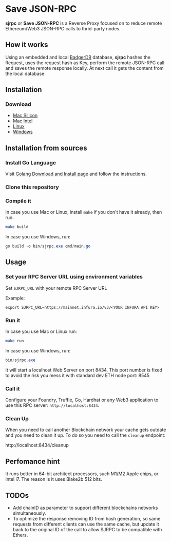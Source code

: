 # Save JSON-RPC

**sjrpc** or **Save JSON-RPC** is a Reverse Proxy focused on to reduce remote Ethereum/Web3 JSON-RPC calls to thrid-party nodes.

## How it works

Using an embedded and local [BadgerDB](https://github.com/dgraph-io/badger) database, **sjrpc** hashes the Request,
uses the request hash as Key, perform the remote JSON-RPC call and saves the remote response locally. At next call it gets the content from the local database.

## Installation

### Download

- [Mac Silicon]("downloads/sjrpc-v0.1.0-mac-silicon")
- [Mac Intel]("downloads/sjrpc-v0.1.0-mac-intel")
- [Linux]("downloads/sjrpc-v0.1.0-linux-amd64")
- [Windows]("downloads/sjrpc-v0.1.0-windows-amd64.exe")

## Installation from sources

### Install Go Language

Visit [Golang Download and Install page](https://go.dev/doc/install) and follow the instructions.

### Clone this repository

### Compile it

In case you use Mac or Linux, install `make` if you don't have it already, then run:

```bash
make build
```

In case you use Windows, run:

```powershell
go build -o bin/sjrpc.exe cmd/main.go
```

## Usage

### Set your RPC Server URL using environment variables

Set `SJRPC_URL` with your remote RPC Server URL

Example:

```shell
export SJRPC_URL=https://mainnet.infura.io/v3/<YOUR INFURA API KEY>
```

### Run it

In case you use Mac or Linux run:

```bash
make run
```

In case you use Windows, run:

```powershell
bin/sjrpc.exe
```

It will start a localhost Web Server on port 8434. This port number is fixed to avoid the risk you mess it with standard dev ETH node port: 8545


### Call it

Configure your Foundry, Truffle, Go, Hardhat or any Web3 application to use this RPC server: `http://localhost:8434`.

### Clean Up

When you need to call another Blockchain network your cache gets outdate and you need to clean it up. To do so you need to call the `cleanup` endpoint:

http://localhost:8434/cleanup

## Perfomance hint

It runs better in 64-bit architect processors, such M1/M2 Apple chips, or Intel i7. The reason is it uses Blake2b 512 bits.

## TODOs

- Add chainID as parameter to support different blockchains networks simultaneously.
- To optimize the response removing ID from hash generation, so same requests from different clients can use the same cache,
but update it back to the original ID of the call to allow SJRPC to be compatible with Ethers.
